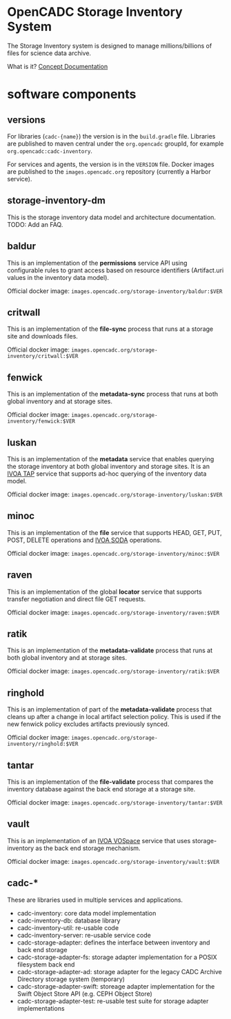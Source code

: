 # OpenCADC Storage Inventory System

The Storage Inventory system is designed to manage millions/billions of files for science
data archive.

What is it? [Concept Documentation](docs/)


# software components

## versions
For libraries (`cadc-{name}`) the version is in the `build.gradle` file. Libraries are published to
maven central under the `org.opencadc` groupId, for example `org.opencadc:cadc-inventory`. 

For services and agents, the version is in the `VERSION` file. Docker images are published to the
`images.opencadc.org` repository (currently a Harbor service).

## storage-inventory-dm
This is the storage inventory data model and architecture documentation. TODO: Add an FAQ.

## baldur
This is an implementation of the **permissions** service API using configurable rules to grant access 
based on resource identifiers (Artifact.uri values in the inventory data model).

Official docker image: `images.opencadc.org/storage-inventory/baldur:$VER`

## critwall
This is an implementation of the **file-sync** process that runs at a storage site and downloads files.

Official docker image: `images.opencadc.org/storage-inventory/critwall:$VER`

## fenwick
This is an implementation of the **metadata-sync** process that runs at both global inventory and at
storage sites.

Official docker image: `images.opencadc.org/storage-inventory/fenwick:$VER`

## luskan
This is an implementation of the **metadata** service that enables querying the storage inventory at
both global inventory and storage sites. It is an <a href="https://www.ivoa.net/documents/TAP/">IVOA TAP</a> 
service that supports ad-hoc querying of the inventory data model.

Official docker image: `images.opencadc.org/storage-inventory/luskan:$VER`

## minoc
This is an implementation of the **file** service that supports HEAD, GET, PUT, POST, DELETE operations
and <a href="https://www.ivoa.net/documents/SODA/">IVOA SODA</a> operations.

Official docker image: `images.opencadc.org/storage-inventory/minoc:$VER`

## raven
This is an implementation of the global **locator** service that supports transfer negotiation and direct
file GET requests.

Official docker image: `images.opencadc.org/storage-inventory/raven:$VER`

## ratik
This is an implementation of the **metadata-validate** process that runs at both global inventory and at
storage sites.

Official docker image: `images.opencadc.org/storage-inventory/ratik:$VER`

## ringhold
This is an implementation of part of the **metadata-validate** process that cleans up after a change in 
local artifact selection policy. This is used if the new fenwick policy excludes artifacts previously synced.

Official docker image: `images.opencadc.org/storage-inventory/ringhold:$VER`

## tantar
This is an implementation of the **file-validate** process that compares the inventory database against 
the back end storage at a storage site.

Official docker image: `images.opencadc.org/storage-inventory/tantar:$VER`

## vault
This is an implementation of an <a href="https://www.ivoa.net/documents/VOSpace/">IVOA VOSpace</a> 
service that uses storage-inventory as the back end storage mechanism.

Official docker image: `images.opencadc.org/storage-inventory/vault:$VER`

## cadc-*
These are libraries used in multiple services and applications.

- cadc-inventory: core data model implementation
- cadc-inventory-db: database library
- cadc-inventory-util: re-usable code
- cadc-inventory-server: re-usable service code
- cadc-storage-adapter: defines the interface between inventory and back end storage
- cadc-storage-adapter-fs: storage adapter implementation for a POSIX filesystem back end
- cadc-storage-adapter-ad: storage adapter for the legacy CADC Archive Directory storage system (temporary)
- cadc-storage-adapter-swift: storeage adapter implementation for the Swift Object Store API (e.g. CEPH Object Store)
- cadc-storage-adapter-test: re-usable test suite for storage adapter implementations
